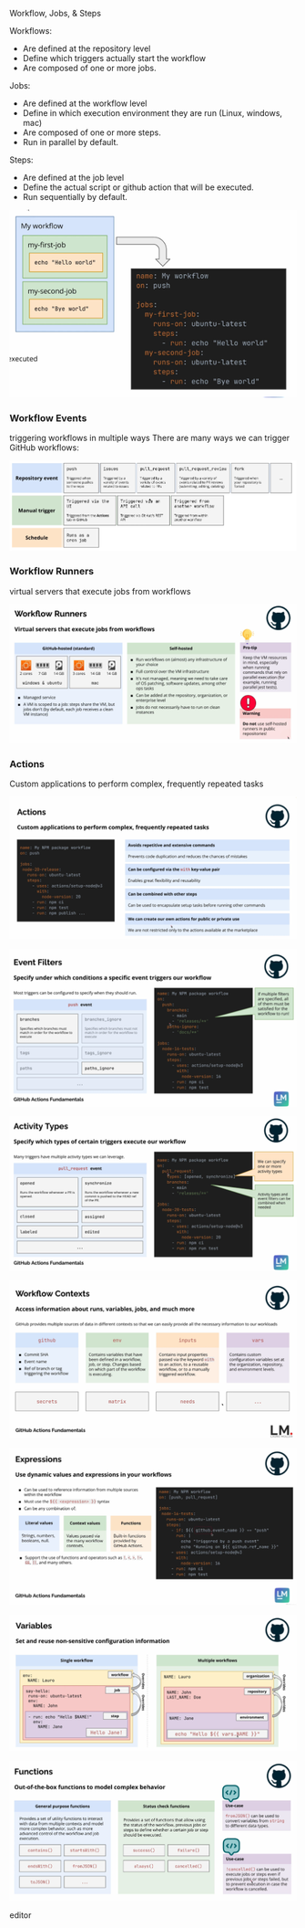 Workflow, Jobs, & Steps

Workflows:

- Are defined at the repository level
- Define which triggers actually start the workflow
- Are composed of one or more jobs.

Jobs:

- Are defined at the workflow level
- Define in which execution environment they are run (Linux, windows, mac)
- Are composed of one or more steps.
- Run in parallel by default.

Steps:

- Are defined at the job level
- Define the actual script or github action that will be executed.
- Run sequentially by default.

![workflows](images/img.png)


### Workflow Events
triggering workflows in multiple ways
There are many ways we can trigger GitHub workflows:

![img.png](img.png)

### Workflow Runners

virtual servers that execute jobs from workflows

![img_1.png](img_1.png)

### Actions

Custom applications to perform complex, frequently repeated tasks

![img_2.png](img_2.png)




![img_3.png](img_3.png)


![img_4.png](img_4.png)

![img_5.png](img_5.png)


![img_6.png](img_6.png)

![img_7.png](img_7.png)

![img_8.png](img_8.png)

editor
